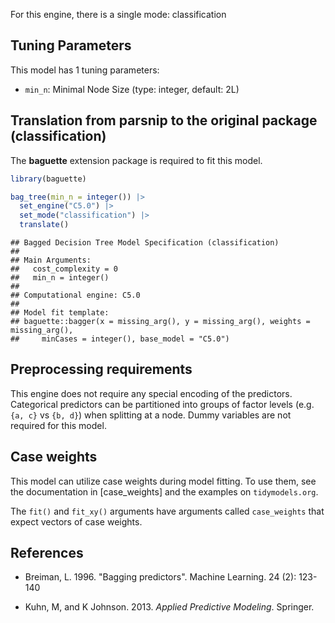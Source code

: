 


For this engine, there is a single mode: classification

## Tuning Parameters



This model has 1 tuning parameters:

- `min_n`: Minimal Node Size (type: integer, default: 2L)

## Translation from parsnip to the original package (classification)

The **baguette** extension package is required to fit this model.


``` r
library(baguette)

bag_tree(min_n = integer()) |> 
  set_engine("C5.0") |> 
  set_mode("classification") |> 
  translate()
```

```
## Bagged Decision Tree Model Specification (classification)
## 
## Main Arguments:
##   cost_complexity = 0
##   min_n = integer()
## 
## Computational engine: C5.0 
## 
## Model fit template:
## baguette::bagger(x = missing_arg(), y = missing_arg(), weights = missing_arg(), 
##     minCases = integer(), base_model = "C5.0")
```

## Preprocessing requirements


This engine does not require any special encoding of the predictors. Categorical predictors can be partitioned into groups of factor levels (e.g. `{a, c}` vs `{b, d}`) when splitting at a node. Dummy variables are not required for this model. 

## Case weights


This model can utilize case weights during model fitting. To use them, see the documentation in [case_weights] and the examples on `tidymodels.org`. 

The `fit()` and `fit_xy()` arguments have arguments called `case_weights` that expect vectors of case weights. 


## References

 - Breiman, L. 1996. "Bagging predictors". Machine Learning. 24 (2): 123-140
 
 - Kuhn, M, and K Johnson. 2013. *Applied Predictive Modeling*. Springer.

